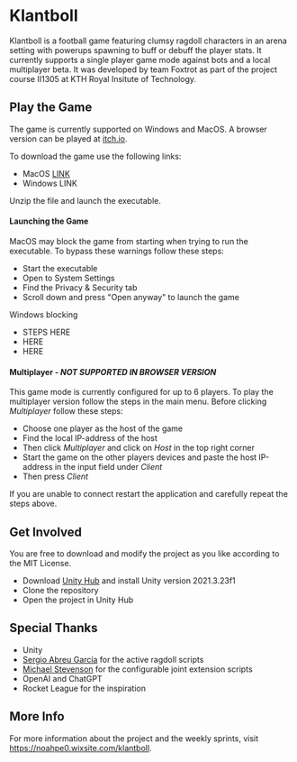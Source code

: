 # Klantboll
Klantboll is a football game featuring clumsy ragdoll characters in an arena setting with powerups spawning to buff or debuff the player stats. It currently supports a single player game mode against bots and a local multiplayer beta. It was developed by team Foxtrot as part of the project course II1305 at KTH Royal Insitute of Technology.

## Play the Game
The game is currently supported on Windows and MacOS. A browser version can be played at [itch.io](https://noahpe0.wixsite.com/klantboll/game).

To download the game use the following links:
* MacOS [LINK](https://1dce1aec-9bc8-44f3-b45e-7c01bc62bc67.filesusr.com/archives/3771f3_af4ccd2ac848405eaeb5f64e250d38ed.zip?dn=MacBuildKlantBoll.zip)
* Windows LINK

Unzip the file and launch the executable.

#### Launching the Game
MacOS may block the game from starting when trying to run the executable. To bypass these warnings follow these steps:
* Start the executable
* Open to System Settings
* Find the Privacy & Security tab
* Scroll down and press "Open anyway" to launch the game

Windows blocking
* STEPS HERE
* HERE
* HERE

#### Multiplayer - *NOT SUPPORTED IN BROWSER VERSION*
This game mode is currently configured for up to 6 players. To play the multiplayer version follow the steps in the main menu. Before clicking _Multiplayer_ follow these steps:
* Choose one player as the host of the game
* Find the local IP-address of the host
* Then click _Multiplayer_ and click on _Host_ in the top right corner
* Start the game on the other players devices and paste the host IP-address in the input field under _Client_
* Then press _Client_

If you are unable to connect restart the application and carefully repeat the steps above.

## Get Involved
You are free to download and modify the project as you like according to the MIT License. 
* Download [Unity Hub](https://unity.com/download) and install Unity version 2021.3.23f1
* Clone the repository
* Open the project in Unity Hub

## Special Thanks
* Unity
* [Sergio Abreu García](https://sergioabreu.me) for the active ragdoll scripts
* [Michael Stevenson](https://www.mstevenson.net/) for the configurable joint extension scripts
* OpenAI and ChatGPT
* Rocket League for the inspiration

## More Info
For more information about the project and the weekly sprints, visit https://noahpe0.wixsite.com/klantboll.
